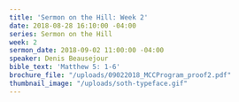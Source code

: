 ```yaml
---
title: 'Sermon on the Hill: Week 2'
date: 2018-08-28 16:10:00 -04:00
series: Sermon on the Hill
week: 2
sermon_date: 2018-09-02 11:00:00 -04:00
speaker: Denis Beausejour
bible_text: 'Matthew 5: 1-6'
brochure_file: "/uploads/09022018_MCCProgram_proof2.pdf"
thumbnail_image: "/uploads/soth-typeface.gif"
---
```


